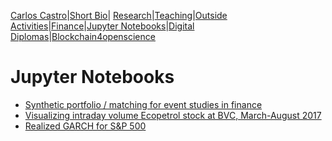 [Carlos Castro](index.md)|[Short Bio](cv.md)| [Research](res.md)|[Teaching](teach.md)|[Outside Activities](Outside.md)|[Finance](Fin.md)|[Jupyter Notebooks](Jup.md)|[Digital Diplomas](Ddiploma.md)|[Blockchain4openscience](Block.md)      

# Jupyter Notebooks

* [Synthetic portfolio / matching for event studies in finance](https://nbviewer.jupyter.org/github/ccastroiragorri/ccastroiragorri.github.io/blob/master/SyntheticPortfolio_M&A_MSFT_YHOO-F-header.ipynb)
* [Visualizing intraday volume Ecopetrol stock at BVC, March-August 2017](https://nbviewer.jupyter.org/github/ccastroiragorri/ccastroiragorri.github.io/blob/master/IntradayCol_V2_ex_Ecopetrol.ipynb)
* [Realized GARCH for S&P 500](https://nbviewer.jupyter.org/github/ccastroiragorri/ccastroiragorri.github.io/blob/master/RealizedGarchv2.ipynb)

